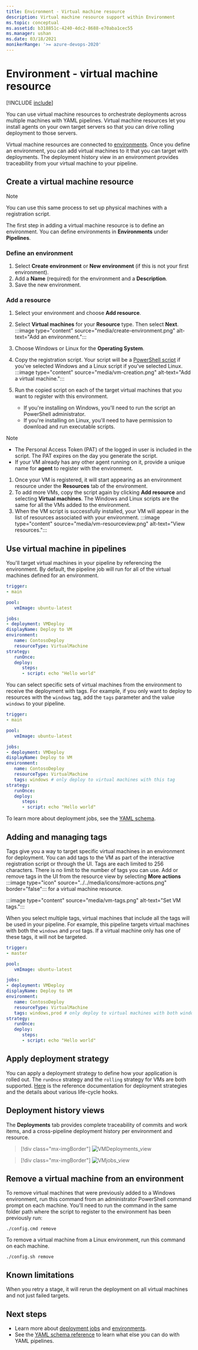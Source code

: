 ```yaml
---
title: Environment - Virtual machine resource
description: Virtual machine resource support within Environment
ms.topic: conceptual
ms.assetid: b318851c-4240-4dc2-8688-e70aba1cec55
ms.manager: ushan
ms.date: 03/18/2021
monikerRange: '>= azure-devops-2020'
---
```


# Environment - virtual machine resource
[!INCLUDE [include](../includes/version-server-2020-rtm.md)]

You can use virtual machine resources to orchestrate deployments across multiple machines with YAML pipelines. Virtual machine resources let you install agents on your own target servers so that you can drive rolling deployment to those servers. 

Virtual machine resources are connected to [environments](environments.md). Once you define an environment, you can add virtual machines to it that you can target with deployments. The deployment history view in an environment provides traceability from your virtual machine to your pipeline. 

## Create a virtual machine resource

> [!NOTE]
> You can use this same process to set up physical machines with a registration script. 

The first step in adding a virtual machine resource is to define an environment. You can define environments in **Environments** under **Pipelines**. 

### Define an environment
1. Select **Create environment** or **New environment** (if this is not your first environment).
1. Add a **Name** (required) for the environment and a **Description**.
1. Save the new environment.

### Add a resource
1. Select your environment and choose **Add resource**.
1. Select **Virtual machines** for your  **Resource** type. Then select **Next**.
    :::image type="content" source="media/create-environment.png" alt-text="Add an environment.":::

1. Choose Windows or Linux for the **Operating System**.  
1.  Copy the registration script. Your script will be a [PowerShell script](/azure/powershell/scripting/) if you've selected Windows and a Linux script if you've selected Linux.
    :::image type="content" source="media/vm-creation.png" alt-text="Add a virtual machine.":::    
1.  Run the copied script on each of the target virtual machines that you want to register with this environment.
    * If you're installing on Windows, you'll need to run the script an PowerShell administrator.
    * If you're installing on Linux, you'll need to have permission to download and run executable scripts. 
   > [!NOTE]
   > - The Personal Access Token (PAT) of the logged in user is included in the script.  The PAT expires on the day you generate the script.
   > - If your VM already has any other agent running on it, provide a unique name for **agent** to register with the environment.
1.    Once your VM is registered, it will start appearing as an environment resource under the **Resources** tab of the environment.
1.    To add more VMs, copy the script again by clicking **Add resource** and selecting **Virtual machines**. The Windows and Linux scripts are the same for all the VMs added to the environment. 
1.    When the VM script is successfully installed, your VM will appear in the list of resources associated with your environment. 
    :::image type="content" source="media/vm-resourceview.png" alt-text="View resources.":::

    
  
## Use virtual machine in pipelines

You'll target virtual machines in your pipeline by referencing the environment. By default, the pipeline job will run for all of the virtual machines defined for an environment. 

```yaml
trigger: 
- main

pool: 
   vmImage: ubuntu-latest

jobs:
- deployment: VMDeploy
displayName: Deploy to VM
environment: 
   name: ContosoDeploy
   resourceType: VirtualMachine
strategy:
   runOnce:
   deploy:   
      steps:
      - script: echo "Hello world"
```

You can select specific sets of virtual machines from the environment to receive the deployment with tags. For example, if you only want to deploy to resources with the `windows` tag, add the `tags` parameter and the value `windows` to your pipeline.

```yaml
trigger: 
- main

pool: 
   vmImage: ubuntu-latest

jobs:
- deployment: VMDeploy
displayName: Deploy to VM
environment: 
   name: ContosoDeploy
   resourceType: VirtualMachine
   tags: windows # only deploy to virtual machines with this tag
strategy:
   runOnce:
   deploy:   
      steps:
      - script: echo "Hello world"
```

To learn more about deployment jobs, see the [YAML schema](../yaml-schema.md?tabs=schema#deployment-job). 

## Adding and managing tags

Tags give you a way to target specific virtual machines in an environment for deployment. You can add tags to the VM as part of the interactive registration script or through the UI.  Tags are each limited to 256 characters. There is no limit to the number of tags you can use. 
Add or remove tags in the UI from the resource view by selecting **More actions** :::image type="icon" source="../../media/icons/more-actions.png" border="false"::: for a virtual machine resource.


:::image type="content" source="media/vm-tags.png" alt-text="Set VM tags.":::

When you select multiple tags, virtual machines that include all the tags will be used in your pipeline.  For example, this pipeline targets virtual machines with both the `windows` and `prod` tags. If a virtual machine only has one of these tags, it will not be targeted.

```yaml
trigger: 
- master

pool: 
   vmImage: ubuntu-latest

jobs:
- deployment: VMDeploy
displayName: Deploy to VM
environment: 
   name: ContosoDeploy
   resourceType: VirtualMachine
   tags: windows,prod # only deploy to virtual machines with both windows and prod tags
strategy:
   runOnce:
   deploy:   
      steps:
      - script: echo "Hello world"
```

## Apply deployment strategy 

You can apply a deployment strategy to define how your application is rolled out. The `runOnce` strategy and the `rolling` strategy for VMs are both supported.
[Here](./deployment-jobs.md#deployment-strategies) is the reference documentation for deployment strategies and the details about various life-cycle hooks.

## Deployment history views

The **Deployments** tab provides complete traceability of commits and work items, and a cross-pipeline deployment history per environment and resource.
> [!div class="mx-imgBorder"]
> ![VMDeployments_view](media/vm-deployments.png)
  
> [!div class="mx-imgBorder"]
> ![VMjobs_view](media/vm-jobsview.png)
  
## Remove a virtual machine from an environment
To remove virtual machines that were previously added to a Windows environment, run this command from an administrator PowerShell command prompt on each machine. You'll need to run the command in the same folder path where the script to register to the environment has been previously run:

```
./config.cmd remove
```

To remove a virtual machine from a Linux environment, run this command on each machine.

```
./config.sh remove
```

## Known limitations
When you retry a stage, it will rerun the deployment on all virtual machines and not just failed targets. 

## Next steps
* Learn more about [deployment jobs](deployment-jobs.md) and [environments](environments.md).
* See the [YAML schema reference](../yaml-schema.md) to learn what else you can do with YAML pipelines.
